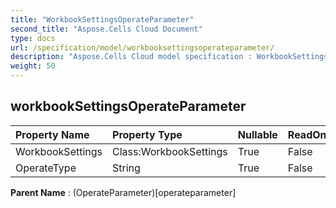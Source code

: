 ```yaml
---
title: "WorkbookSettingsOperateParameter"
second_title: "Aspose.Cells Cloud Document"
type: docs
url: /specification/model/workbooksettingsoperateparameter/
description: "Aspose.Cells Cloud model specification : WorkbookSettingsOperateParameter. Effortlessly handle Excel and other spreadsheet documents with features like opening, generating, editing, splitting, merging, comparing, and converting."
weight: 50
---
```


## **workbookSettingsOperateParameter**

 

| Property Name | Property Type | Nullable |  ReadOnly | DefaultValue | Description | 
| :- | :- | :- |:- |  :- | :- |
| WorkbookSettings | Class:WorkbookSettings | True |  False |  |  |  
| OperateType | String | True |  False |  |  |  

**Parent Name** : (OperateParameter)[operateparameter]

